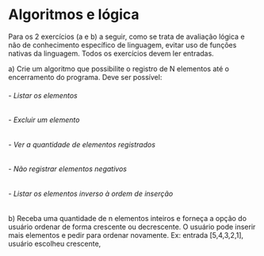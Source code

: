 # Algoritmos e lógica
Para os 2 exercícios (a e b) a seguir, como se trata de avaliação lógica e não
de conhecimento específico de linguagem, evitar uso de funções nativas da
linguagem. Todos os exercícios devem ler entradas.

a) Crie um algoritmo que possibilite o registro de N elementos até o encerramento do
programa.
Deve ser possível:
###### - Listar os elementos
###### - Excluir um elemento
###### - Ver a quantidade de elementos registrados
###### - Não registrar elementos negativos
###### - Listar os elementos inverso à ordem de inserção


b) Receba uma quantidade de n elementos inteiros e forneça a opção do usuário
ordenar de forma crescente ou decrescente. O usuário pode inserir mais elementos
e pedir para ordenar novamente.
Ex: entrada [5,4,3,2,1], usuário escolheu crescente,
